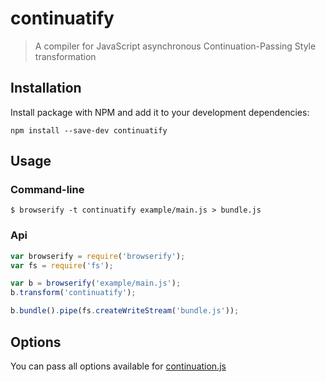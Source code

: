 # continuatify

> A compiler for JavaScript asynchronous Continuation-Passing Style transformation

## Installation

Install package with NPM and add it to your development dependencies:

`npm install --save-dev continuatify`

## Usage


### Command-line

```
$ browserify -t continuatify example/main.js > bundle.js
```

### Api

``` js
var browserify = require('browserify');
var fs = require('fs');

var b = browserify('example/main.js');
b.transform('continuatify');

b.bundle().pipe(fs.createWriteStream('bundle.js'));
```

## Options

You can pass all options available for [continuation.js](https://github.com/BYVoid/continuation/)


